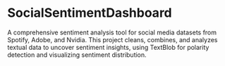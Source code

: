# SocialSentimentDashboard
A comprehensive sentiment analysis tool for social media datasets from Spotify, Adobe, and Nvidia. This project cleans, combines, and analyzes textual data to uncover sentiment insights, using TextBlob for polarity detection and visualizing sentiment distribution.
